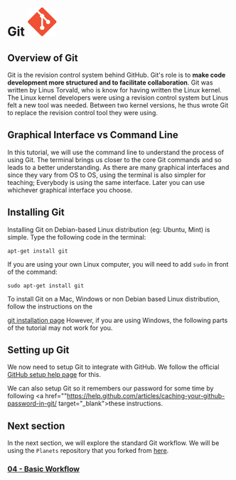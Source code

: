# Git ![octocat](../images/git_logo.png)

## Overview of Git

Git is the revision control system behind GitHub. Git's role is to **make code
development more structured and to facilitate collaboration**. Git was written
by Linus Torvald, who is know for having written the Linux kernel.  The Linux
kernel developers were using a revision control system but Linus felt a new
tool was needed. Between two kernel versions, he thus wrote Git to replace the
revision control tool they were using.

## Graphical Interface vs Command Line

In this tutorial, we will use the command line to understand the process of
using Git. The terminal brings us closer to the core Git commands and so leads
to a better understanding. As there are many graphical interfaces and since
they vary from OS to OS, using the terminal is also simpler for teaching;
Everybody is using the same interface. Later you can use whichever graphical
interface you choose.

## Installing Git

Installing Git on Debian-based Linux distribution (eg: Ubuntu, Mint) is simple.
Type the following code in the terminal:

```
apt-get install git
```

If you are using your own Linux computer, you will need to add `sudo` in front
of the command:

```
sudo apt-get install git
```

To install Git on a Mac, Windows or non Debian based Linux distribution, follow
the instructions on the

<a href="https://git-scm.com/book/en/v2/Getting-Started-Installing-Git" target="_blank">git installation page</a>
However, if you are using Windows, the following parts of the tutorial may not
work for you.

## Setting up Git

We now need to setup Git to integrate with GitHub. We follow the official
<a href="https://help.github.com/articles/set-up-git/"
target="_blank">GitHub setup help page</a>
for this.

We can also setup Git so it remembers our password for some time by following
<a href=""https://help.github.com/articles/caching-your-github-password-in-git/
target="_blank">these instructions</a>.

## Next section
In the next section, we will explore the standard Git workflow. We will be
using the `Planets` repository that you forked from
<a href="http://github.com/enormandeau/planets"
target="_blank">here</a>.

### [04 - Basic Workflow](04_basic_workflow.md)

